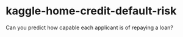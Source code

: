 # kaggle-home-credit-default-risk
Can you predict how capable each applicant is of repaying a loan?
